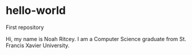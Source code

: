# hello-world
First repository

Hi, my name is Noah Ritcey. I am a Computer Science graduate from St. Francis Xavier University. 
